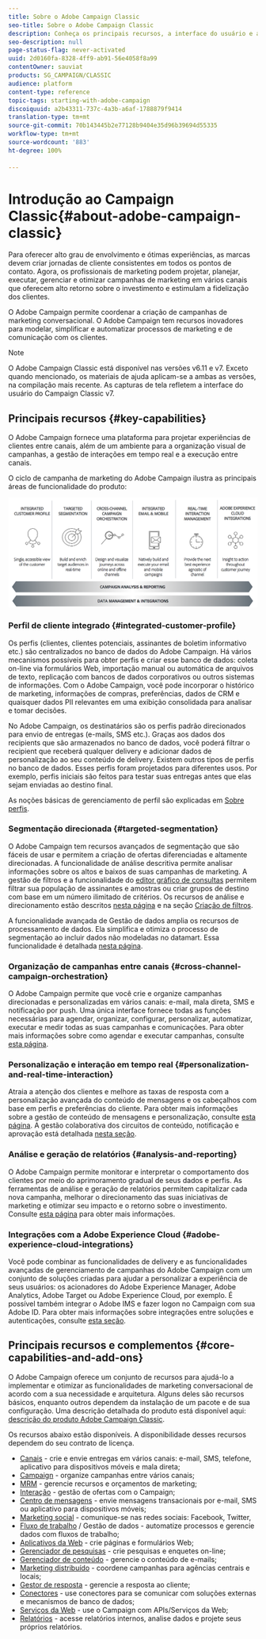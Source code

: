 ```yaml
---
title: Sobre o Adobe Campaign Classic
seo-title: Sobre o Adobe Campaign Classic
description: Conheça os principais recursos, a interface do usuário e as diretrizes globais.
seo-description: null
page-status-flag: never-activated
uuid: 2d0160fa-8328-4ff9-ab91-56e4058f8a99
contentOwner: sauviat
products: SG_CAMPAIGN/CLASSIC
audience: platform
content-type: reference
topic-tags: starting-with-adobe-campaign
discoiquuid: a2b43311-737c-4a3b-a6af-1788879f9414
translation-type: tm+mt
source-git-commit: 70b143445b2e77128b9404e35d96b39694d55335
workflow-type: tm+mt
source-wordcount: '883'
ht-degree: 100%

---
```



# Introdução ao Campaign Classic{#about-adobe-campaign-classic}

Para oferecer alto grau de envolvimento e ótimas experiências, as marcas devem criar jornadas de cliente consistentes em todos os pontos de contato. Agora, os profissionais de marketing podem projetar, planejar, executar, gerenciar e otimizar campanhas de marketing em vários canais que oferecem alto retorno sobre o investimento e estimulam a fidelização dos clientes.

O Adobe Campaign permite coordenar a criação de campanhas de marketing conversacional. O Adobe Campaign tem recursos inovadores para modelar, simplificar e automatizar processos de marketing e de comunicação com os clientes.

>[!NOTE]
>
>O Adobe Campaign Classic está disponível nas versões v6.11 e v7. Exceto quando mencionado, os materiais de ajuda aplicam-se a ambas as versões, na compilação mais recente. As capturas de tela refletem a interface do usuário do Campaign Classic v7.

## Principais recursos {#key-capabilities}

O Adobe Campaign fornece uma plataforma para projetar experiências de clientes entre canais, além de um ambiente para a organização visual de campanhas, a gestão de interações em tempo real e a execução entre canais.

O ciclo de campanha de marketing do Adobe Campaign ilustra as principais áreas de funcionalidade do produto:

![](assets/d_ncs_user_emarketing.png)

### Perfil de cliente integrado {#integrated-customer-profile}

Os perfis (clientes, clientes potenciais, assinantes de boletim informativo etc.) são centralizados no banco de dados do Adobe Campaign. Há vários mecanismos possíveis para obter perfis e criar esse banco de dados: coleta on-line via formulários Web, importação manual ou automática de arquivos de texto, replicação com bancos de dados corporativos ou outros sistemas de informações. Com o Adobe Campaign, você pode incorporar o histórico de marketing, informações de compras, preferências, dados de CRM e quaisquer dados PII relevantes em uma exibição consolidada para analisar e tomar decisões.

No Adobe Campaign, os destinatários são os perfis padrão direcionados para envio de entregas (e-mails, SMS etc.). Graças aos dados dos recipients que são armazenados no banco de dados, você poderá filtrar o recipient que receberá qualquer delivery e adicionar dados de personalização ao seu conteúdo de delivery. Existem outros tipos de perfis no banco de dados. Esses perfis foram projetados para diferentes usos. Por exemplo, perfis iniciais são feitos para testar suas entregas antes que elas sejam enviadas ao destino final.

As noções básicas de gerenciamento de perfil são explicadas em [Sobre perfis](../../platform/using/about-profiles.md).

### Segmentação direcionada {#targeted-segmentation}

O Adobe Campaign tem recursos avançados de segmentação que são fáceis de usar e permitem a criação de ofertas diferenciadas e altamente direcionadas. A funcionalidade de análise descritiva permite analisar informações sobre os altos e baixos de suas campanhas de marketing. A gestão de filtros e a funcionalidade do [editor gráfico de consultas](../../platform/using/about-queries-in-campaign.md) permitem filtrar sua população de assinantes e amostras ou criar grupos de destino com base em um número ilimitado de critérios. Os recursos de análise e direcionamento estão descritos [nesta página](../../reporting/using/about-descriptive-analysis.md) e na seção [Criação de filtros](../../platform/using/creating-filters.md).

A funcionalidade avançada de Gestão de dados amplia os recursos de processamento de dados. Ela simplifica e otimiza o processo de segmentação ao incluir dados não modeladas no datamart. Essa funcionalidade é detalhada [nesta página](../../workflow/using/targeting-data.md#data-management).

### Organização de campanhas entre canais {#cross-channel-campaign-orchestration}

O Adobe Campaign permite que você crie e organize campanhas direcionadas e personalizadas em vários canais: e-mail, mala direta, SMS e notificação por push. Uma única interface fornece todas as funções necessárias para agendar, organizar, configurar, personalizar, automatizar, executar e medir todas as suas campanhas e comunicações. Para obter mais informações sobre como agendar e executar campanhas, consulte [esta página](../../campaign/using/setting-up-marketing-campaigns.md).

### Personalização e interação em tempo real {#personalization-and-real-time-interaction}

Atraia a atenção dos clientes e melhore as taxas de resposta com a personalização avançada do conteúdo de mensagens e os cabeçalhos com base em perfis e preferências do cliente. Para obter mais informações sobre a gestão de conteúdo de mensagens e personalização, consulte [esta página](../../delivery/using/about-personalization.md). A gestão colaborativa dos circuitos de conteúdo, notificação e aprovação está detalhada [nesta seção](../../campaign/using/about-marketing-resource-management.md).

### Análise e geração de relatórios {#analysis-and-reporting}

O Adobe Campaign permite monitorar e interpretar o comportamento dos clientes por meio do aprimoramento gradual de seus dados e perfis. As ferramentas de análise e geração de relatórios permitem capitalizar cada nova campanha, melhorar o direcionamento das suas iniciativas de marketing e otimizar seu impacto e o retorno sobre o investimento. Consulte [esta página](../../reporting/using/delivery-reports.md) para obter mais informações.

### Integrações com a Adobe Experience Cloud {#adobe-experience-cloud-integrations}

Você pode combinar as funcionalidades de delivery e as funcionalidades avançadas de gerenciamento de campanhas do Adobe Campaign com um conjunto de soluções criadas para ajudar a personalizar a experiência de seus usuários: os acionadores do Adobe Experience Manager, Adobe Analytics, Adobe Target ou Adobe Experience Cloud, por exemplo. É possível também integrar o Adobe IMS e fazer logon no Campaign com sua Adobe ID. Para obter mais informações sobre integrações entre soluções e autenticações, consulte [esta seção](../../integrations/using/about-adobe-id.md).

## Principais recursos e complementos {#core-capabilities-and-add-ons}

O Adobe Campaign oferece um conjunto de recursos para ajudá-lo a implementar e otimizar as funcionalidades de marketing conversacional de acordo com a sua necessidade e arquitetura. Alguns deles são recursos básicos, enquanto outros dependem da instalação de um pacote e de sua configuração. Uma descrição detalhada do produto está disponível aqui: [descrição do produto Adobe Campaign Classic](https://helpx.adobe.com/legal/product-descriptions/adobe-campaign-classic---product-description.html).

Os recursos abaixo estão disponíveis. A disponibilidade desses recursos dependem do seu contrato de licença.

* [Canais](../../delivery/using/steps-about-delivery-creation-steps.md) - crie e envie entregas em vários canais: e-mail, SMS, telefone, aplicativo para dispositivos móveis e mala direta;
* [Campaign](../../campaign/using/designing-marketing-campaigns.md) - organize campanhas entre vários canais;
* [MRM](../../campaign/using/about-marketing-resource-management.md) - gerencie recursos e orçamentos de marketing;
* [Interação](../../interaction/using/interaction-and-offer-management.md) - gestão de ofertas com o Campaign;
* [Centro de mensagens](../../message-center/using/about-transactional-messaging.md) - envie mensagens transacionais por e-mail, SMS ou aplicativo para dispositivos móveis;
* [Marketing social](../../social/using/about-social-marketing.md) - comunique-se nas redes sociais: Facebook, Twitter,
* [Fluxo de trabalho](../../workflow/using/about-workflows.md) / Gestão de dados - automatize processos e gerencie dados com fluxos de trabalho;
* [Aplicativos da Web](../../web/using/about-web-applications.md) - crie páginas e formulários Web;
* [Gerenciador de pesquisas](../../web/using/about-surveys.md) - crie pesquisas e enquetes on-line;
* [Gerenciador de conteúdo](../../delivery/using/about-content-management.md) - gerencie o conteúdo de e-mails;
* [Marketing distribuído](../../campaign/using/about-distributed-marketing.md) - coordene campanhas para agências centrais e locais;
* [Gestor de resposta](../../campaign/using/about-response-manager.md) - gerencie a resposta ao cliente;
* [Conectores](../../platform/using/about-connectors.md) - use conectores para se comunicar com soluções externas e mecanismos de banco de dados;
* [Serviços da Web](../../configuration/using/about-web-services.md) - use o Campaign com APIs/Serviços da Web;
* [Relatórios](../../reporting/using/about-adobe-campaign-reporting-tools.md) - acesse relatórios internos, analise dados e projete seus próprios relatórios.

